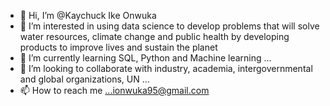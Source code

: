 - 👋 Hi, I’m @Kaychuck  Ike Onwuka
- 👀 I’m interested in using data science to develop problems that will solve water resources, climate change and public health by developing products to improve lives and sustain the planet 
- 🌱 I’m currently learning SQL, Python and Machine learning ...
- 💞️ I’m looking to collaborate with industry, academia, intergovernmental and global organizations, UN  ...
- 📫 How to reach me ...ionwuka95@gmail.com

<!---
Kaychuck/Kaychuck is a ✨ special ✨ repository because its `README.md` (this file) appears on your GitHub profile.
You can click the Preview link to take a look at your changes.
--->
